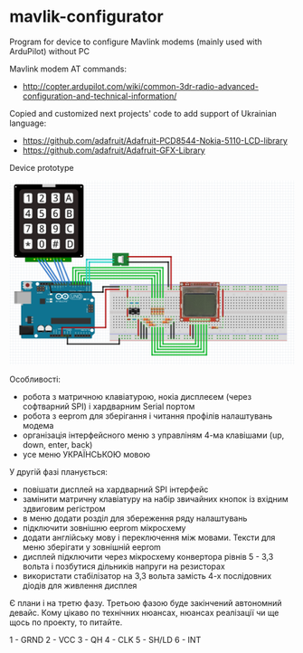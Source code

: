 # mavlik-configurator
Program for device to configure Mavlink modems (mainly used with ArduPilot) without PC

Mavlink modem AT commands:
* http://copter.ardupilot.com/wiki/common-3dr-radio-advanced-configuration-and-technical-information/

Copied and customized next projects' code to add support of Ukrainian language:
* https://github.com/adafruit/Adafruit-PCD8544-Nokia-5110-LCD-library
* https://github.com/adafruit/Adafruit-GFX-Library


Device prototype

![alt tag](https://github.com/vshynkar/mavlik-configurator/blob/master/maket.png)






Особливості:
* робота з матричною клавіатурою, нокіа дисплеєем (через софтварний SPI) і хардварним Serial портом
* робота з eeprom для зберігання і читання профілів налаштувань модема
* організація інтерфейсного меню з управліням 4-ма клавішами (up, down, enter, back)
* усе меню УКРАЇНСЬКОЮ мовою

У другій фазі планується:
* повішати дисплей на хардварний SPI інтерфейс
* замінити матричну клавіатуру на набір звичайних кнопок із вхідним здвиговим регістром
* в меню додати розділ для збереження ряду налаштувань
* підключити зовнішню eeprom мікросхему
* додати англійську мову і переключення між мовами. Тексти для меню зберігати у зовнішній eeprom
*  дисплей підключити через мікросхему конвертора рівнів 5 - 3,3 вольта  і позбутися дільників напруги на резисторах
* використати стабілізатор на 3,3 вольта замість 4-х послідовних діодів для живлення дисплея

Є плани і на третю фазу. Третьою фазою буде закінчений автономний девайс.
Кому цікаво по технічних нюансах, нюансах реалізації чи ще щось по проекту, то питайте.



1 - GRND
2 - VCC
3 - QH
4 - CLK
5 - SH/LD
6 - INT
